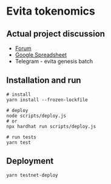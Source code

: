 # Evita tokenomics

## Actual project discussion

- [Forum](https://forum.evita.one/t/evita-mvp-spin-up/42)
- [Google Spreadsheet](https://docs.google.com/spreadsheets/d/1Bam5sGem4uVslXJ82Cmn7MCSGwBMS-Y77RVQ6qP9Cl4/edit#gid=1989487498)
- Telegram - evita genesis batch

## Installation and run

```
# install
yarn install --frozen-lockfile

# deploy
node scripts/deploy.js
# or
npx hardhat run scripts/deploy.js

# run tests
yarn test
```

## Deployment

```
yarn testnet-deploy
```
